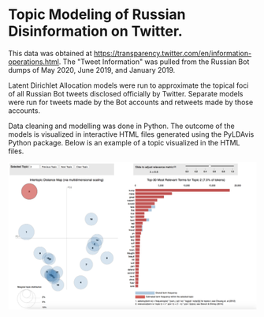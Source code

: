 # Topic Modeling of Russian Disinformation on Twitter. 


This data was obtained at https://transparency.twitter.com/en/information-operations.html. The "Tweet Information" was pulled from the Russian Bot dumps of May 2020, June 2019, and January 2019.

Latent Dirichlet Allocation models were run to approximate the topical foci of all Russian Bot tweets disclosed officially by Twitter. Separate models were run for tweets made by the Bot accounts and retweets made by those accounts. 

Data cleaning and modelling was done in Python. The outcome of the models is visualized in interactive HTML files generated using the PyLDAvis Python package. Below is an example of a topic visualized in the HTML files.

![alt text](https://github.com/michaelznidarsic/disinformation-topic-modeling/blob/master/LDAtopicvizsample.png?raw=true)



